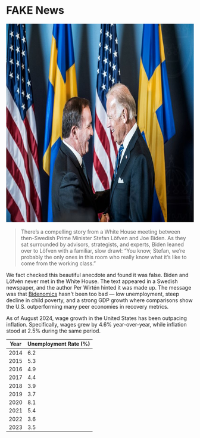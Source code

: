 # FAKE News

<img src="bidenlofven.jpg" id="selectedimage" fetchpriority="high" class="img-fluid mb-2 d-block" width="800" height="533" alt="Joe Biden meeting Swedish prime minister Stefan Löfvén" />

<blockquote>
There’s a compelling story from a White House meeting between then-Swedish Prime Minister Stefan Löfven and Joe Biden. As they sat surrounded by advisors, strategists, and experts, Biden leaned over to Löfven with a familiar, slow drawl: “You know, Stefan, we’re probably the only ones in this room who really know what it’s like to come from the working class.”
</blockquote>

We fact checked this beautiful anecdote and found it was false. Biden and Löfvén never met in the White House.
The text appeared in a Swedish newspaper, and the author Per Wirtén hinted it was made up. The message was
that [Bidenomics](https://en.wikipedia.org/wiki/Economic_policy_of_the_Joe_Biden_administration) hasn't been 
too bad &mdash; low unemployment, steep decline in child poverty,
and a strong GDP growth where comparisons show the U.S. outperforming many peer economies in recovery metrics.

As of August 2024, wage growth in the United States has been outpacing inflation. Specifically,
wages grew by 4.6% year-over-year, while inflation stood at 2.5% during the same period.

<div class="table-responsive">
  <table class="table table-bordered">
    <thead>
      <tr>
        <th>Year</th>
        <th>Unemployment Rate (%)</th>
      </tr>
    </thead>
    <tbody>
      <tr><td>2014</td><td>6.2</td></tr>
      <tr><td>2015</td><td>5.3</td></tr>
      <tr><td>2016</td><td>4.9</td></tr>
      <tr><td>2017</td><td>4.4</td></tr>
      <tr><td>2018</td><td>3.9</td></tr>
      <tr><td>2019</td><td>3.7</td></tr>
      <tr><td>2020</td><td>8.1</td></tr>
      <tr><td>2021</td><td>5.4</td></tr>
      <tr><td>2022</td><td>3.6</td></tr>
      <tr><td>2023</td><td>3.5</td></tr>
    </tbody>
  </table>
</div>